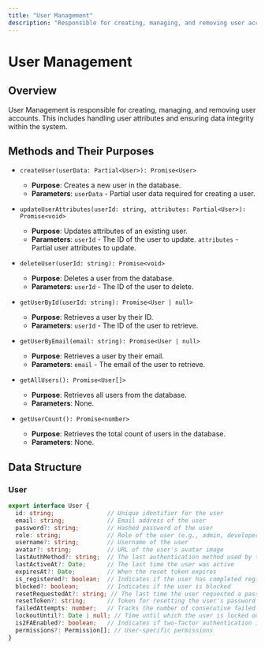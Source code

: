 ```yaml
---
title: "User Management"
description: "Responsible for creating, managing, and removing user accounts, including handling user attributes and ensuring data integrity within the system."
---
```


# User Management

## Overview

User Management is responsible for creating, managing, and removing user accounts. This includes handling user attributes and ensuring data integrity within the system.

## Methods and Their Purposes

- `createUser(userData: Partial<User>): Promise<User>`
  - **Purpose**: Creates a new user in the database.
  - **Parameters**: `userData` - Partial user data required for creating a user.

- `updateUserAttributes(userId: string, attributes: Partial<User>): Promise<void>`
  - **Purpose**: Updates attributes of an existing user.
  - **Parameters**: `userId` - The ID of the user to update. `attributes` - Partial user attributes to update.

- `deleteUser(userId: string): Promise<void>`
  - **Purpose**: Deletes a user from the database.
  - **Parameters**: `userId` - The ID of the user to delete.

- `getUserById(userId: string): Promise<User | null>`
  - **Purpose**: Retrieves a user by their ID.
  - **Parameters**: `userId` - The ID of the user to retrieve.

- `getUserByEmail(email: string): Promise<User | null>`
  - **Purpose**: Retrieves a user by their email.
  - **Parameters**: `email` - The email of the user to retrieve.

- `getAllUsers(): Promise<User[]>`
  - **Purpose**: Retrieves all users from the database.
  - **Parameters**: None.

- `getUserCount(): Promise<number>`
  - **Purpose**: Retrieves the total count of users in the database.
  - **Parameters**: None.

## Data Structure

### User

```typescript
export interface User {
  id: string;               // Unique identifier for the user
  email: string;            // Email address of the user
  password?: string;        // Hashed password of the user
  role: string;             // Role of the user (e.g., admin, developer, editor, user)
  username?: string;        // Username of the user
  avatar?: string;          // URL of the user's avatar image
  lastAuthMethod?: string;  // The last authentication method used by the user
  lastActiveAt?: Date;      // The last time the user was active
  expiresAt?: Date;         // When the reset token expires
  is_registered?: boolean;  // Indicates if the user has completed registration
  blocked?: boolean;        // Indicates if the user is blocked
  resetRequestedAt?: string; // The last time the user requested a password reset
  resetToken?: string;      // Token for resetting the user's password
  failedAttempts: number;   // Tracks the number of consecutive failed login attempts
  lockoutUntil?: Date | null; // Time until which the user is locked out of their account
  is2FAEnabled?: boolean;   // Indicates if two-factor authentication is enabled
  permissions?: Permission[]; // User-specific permissions
}
